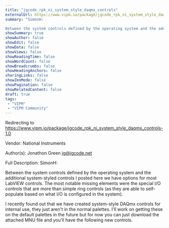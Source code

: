 ```yaml
---
title: "jgcode_rpk_ni_system_style_daqmx_controls"
externalUrl: https://www.vipm.io/package/jgcode_rpk_ni_system_style_daqmx_controls-1.0
summary: "SimonH:

Between the system controls defined by the operating system and the additional system-styled controls I posted here we have options for most LabVIEW controls."
showSummary: true
showAuthor: false
showEdit: false
showData: false
showViews: false
showReadingTime: false
showWordCount: false
showBreadcrumbs: false
showHeadingAnchors: false
sharingLinks: false
showZenMode: false
showPagination: false
showRelatedContent: false
draft: true
tags:
 - "VIPM"
 - "VIPM Community"
---
```


Redirecting to https://www.vipm.io/package/jgcode_rpk_ni_system_style_daqmx_controls-1.0

Vendor: National Instruments

Author(s): Jonathon Green <jg@jgcode.net>
 
Full Description:
SimonH:

Between the system controls defined by the operating system and the additional system-styled controls I posted here we have options for most LabVIEW controls.  The most notable missing elements were the special I/O controls that are more than simple ring controls (as they are able to self-populate based on what I/O is configured in the system).
 
I recently found out that we have created system-style DAQmx controls for internal use, they just aren't in the normal palettes.  I'll work on getting these on the default palettes in the future but for now you can just download the attached MNU file and you'll have the following new controls.